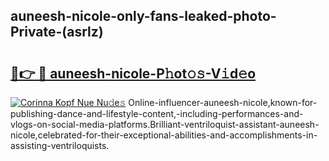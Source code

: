 ## auneesh-nicole-only-fans​-leaked-photo​-Private-(asrlz)


# <h2><a href="https://mediaupload.pro?title=auneesh-nicole&ref=git">🔗👉 🔴 auneesh-nicole-P𝚑ot𝚘𝚜-V𝚒d𝚎o</a></h2>

[![Corinna Kopf Nue Nu𝚍e𝚜](https://i.imgur.com/0qMVB7G.gif)](https://mediaupload.pro?title=auneesh-nicole&ref=git)
Online-influencer-auneesh-nicole,known-for-publishing-dance-and-lifestyle-content,-including-performances-and-vlogs-on-social-media-platforms.Brilliant-ventriloquist-assistant-auneesh-nicole,celebrated-for-their-exceptional-abilities-and-accomplishments-in-assisting-ventriloquists.  